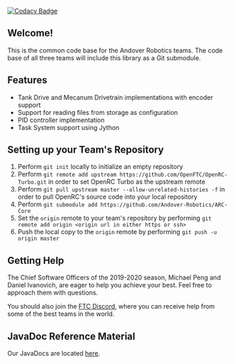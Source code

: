 [![Codacy Badge](https://api.codacy.com/project/badge/Grade/0ed9efc1a65747c9ad806a66419d4054)](https://www.codacy.com/app/michael_47/ARC-Core?utm_source=github.com&amp;utm_medium=referral&amp;utm_content=Andover-Robotics/ARC-Core&amp;utm_campaign=Badge_Grade)

## Welcome!
This is the common code base for the Andover Robotics teams. The code base of all three teams will include this library as a Git submodule.

## Features
* Tank Drive and Mecanum Drivetrain implementations with encoder support
* Support for reading files from storage as configuration
* PID controller implementation
* Task System support using Jython

## Setting up your Team's Repository
1. Perform `git init` locally to initialize an empty repository
2. Perform `git remote add upstream https://github.com/OpenFTC/OpenRC-Turbo.git` in order to set OpenRC Turbo as the upstream remote
3. Perform `git pull upstream master --allow-unrelated-histories -f` in order to pull OpenRC's source code into your local repository
4. Perform `git submodule add https://github.com/Andover-Robotics/ARC-Core`
5. Set the `origin` remote to your team's repository by performing `git remote add origin <origin url in either https or ssh>`
6. Push the local copy to the `origin` remote by performing `git push -u origin master`

## Getting Help
The Chief Software Officers of the 2019-2020 season, Michael Peng and Daniel Ivanovich, are eager to help you achieve your best. Feel free to approach them with questions.

You should also join the [FTC Discord](https://discord.gg/first-tech-challenge), where you can receive help from some of the best teams in the world.

## JavaDoc Reference Material
Our JavaDocs are located [here](https://Andover-Robotics.github.io/ARC-Core).